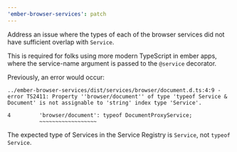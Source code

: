 ```yaml
---
'ember-browser-services': patch
---
```


Address an issue where the types of each of the browser services did not have sufficient overlap with `Service`.

This is required for folks using more modern TypeScript in ember apps,
where the service-name argument is passed to the `@service` decorator.

Previously, an error would occur:

```
../ember-browser-services/dist/services/browser/document.d.ts:4:9 - error TS2411: Property ''browser/document'' of type 'typeof Service & Document' is not assignable to 'string' index type 'Service'.

4         'browser/document': typeof DocumentProxyService;
          ~~~~~~~~~~~~~~~~~~
```

The expected type of Services in the Service Registry is `Service`, not `typeof Service`.
